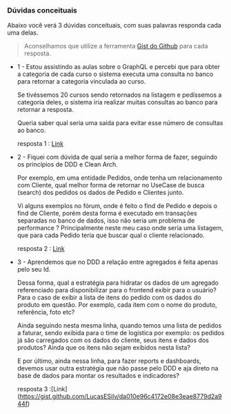 
### Dúvidas conceituais

Abaixo você verá 3 dúvidas conceituais, com suas palavras responda cada uma delas.

> Aconselhamos que utilize a ferramenta [Gist do Github](https://gist.github.com/) para cada resposta.

* 1 - Estou assistindo as aulas sobre o GraphQL e percebi   que para obter a categoria de cada curso o sistema executa uma consulta no banco para retornar a categoria vinculada ao curso.

  Se tivéssemos 20 cursos sendo retornados na listagem e pedíssemos a categoria deles, o sistema iria realizar muitas consultas ao banco para retornar a resposta.

  Queria saber qual seria uma saída para evitar esse número de consultas ao banco.

  resposta 1 : [Link](https://gist.github.com/LucasESilv/a5a904dfdaa57bdd7657b7c27009e192)

* 2 - Fiquei com dúvida de qual seria a melhor forma de fazer, seguindo os princípios de DDD e Clean Arch.

  Por exemplo, em uma entidade Pedidos, onde tenha um relacionamento com Cliente, qual melhor forma de retornar no UseCase de busca (search) dos pedidos os dados de Pedido e Clientes junto.

  Vi alguns exemplos no fórum, onde é feito o find de Pedido e depois o find de Cliente, porém desta forma é executado em transações separadas no banco de dados, isso não seria um problema de performance ? Principalmente neste meu caso onde seria uma listagem, que para cada Pedido teria que buscar qual o cliente relacionado.

  resposta 2 : [Link](https://gist.github.com/LucasESilv/0fd06b2fa8344664e6a43665d456e40a)

* 3 - Aprendemos que no DDD a relação entre agregados é feita apenas pelo seu Id.

  Dessa forma, qual a estratégia para hidratar os dados de um agregado referenciado para disponibilizar para o frontend exibir para o usuário? Para o caso de exibir a lista de itens do pedido com os dados do produto em questão. Por exemplo, cada item com o nome do produto, referência, foto etc?

  Ainda seguindo nesta mesma linha, quando temos uma lista de pedidos a faturar, sendo exibida para o time de logística por exemplo: os pedidos já são carregados com os dados do cliente, seus itens e dados dos produtos? Ainda que os itens não sejam exibidos nesta lista?

  E por último, ainda nessa linha, para fazer reports e dashboards, devemos usar outra estratégia que não passe pelo DDD e aja direto na base de dados para montar os resultados e indicadores?

  resposta 3 :[Link] (https://gist.github.com/LucasESilv/da010e96c4172e08e3eae8779d2a944f)

